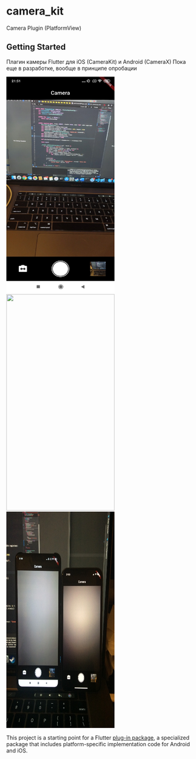# camera_kit

Camera Plugin (PlatformView)

## Getting Started

Плагин камеры Flutter для iOS (CameraKit) и Android (CameraX)
Пока еще в разработке, вообще в принципе опробации

 <img src="screens/1.JPG" width="285" height="570"> <img src="screens/2.PNG" width="285" height="570"> <img src="screens/3.PNG" width="285" height="570">

This project is a starting point for a Flutter
[plug-in package](https://flutter.dev/developing-packages/),
a specialized package that includes platform-specific implementation code for
Android and iOS.
